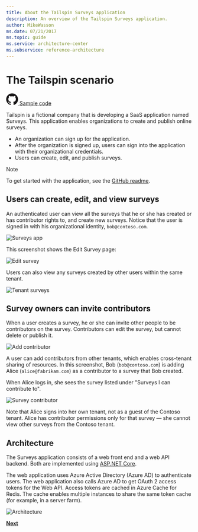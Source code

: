 ```yaml
---
title: About the Tailspin Surveys application
description: An overview of the Tailspin Surveys application.
author: MikeWasson
ms.date: 07/21/2017
ms.topic: guide
ms.service: architecture-center
ms.subservice: reference-architecture
---
```


# The Tailspin scenario

[![GitHub](../_images/github.png) Sample code][sample application]

Tailspin is a fictional company that is developing a SaaS application named Surveys. This application enables organizations to create and publish online surveys.

* An organization can sign up for the application.
* After the organization is signed up, users can sign into the application with their organizational credentials.
* Users can create, edit, and publish surveys.

> [!NOTE]
> To get started with the application, see the [GitHub readme](https://github.com/mspnp/multitenant-saas-guidance/blob/master/get-started.md).

## Users can create, edit, and view surveys

An authenticated user can view all the surveys that he or she has created or has contributor rights to, and create new surveys. Notice that the user is signed in with his organizational identity, `bob@contoso.com`.

![Surveys app](./images/surveys-screenshot.png)

This screenshot shows the Edit Survey page:

![Edit survey](./images/edit-survey.png)

Users can also view any surveys created by other users within the same tenant.

![Tenant surveys](./images/tenant-surveys.png)

## Survey owners can invite contributors

When a user creates a survey, he or she can invite other people to be contributors on the survey. Contributors can edit the survey, but cannot delete or publish it.

![Add contributor](./images/add-contributor.png)

A user can add contributors from other tenants, which enables cross-tenant sharing of resources. In this screenshot, Bob (`bob@contoso.com`) is adding Alice (`alice@fabrikam.com`) as a contributor to a survey that Bob created.

When Alice logs in, she sees the survey listed under "Surveys I can contribute to".

![Survey contributor](./images/contributor.png)

Note that Alice signs into her own tenant, not as a guest of the Contoso tenant. Alice has contributor permissions only for that survey &mdash; she cannot view other surveys from the Contoso tenant.

## Architecture

The Surveys application consists of a web front end and a web API backend. Both are implemented using [ASP.NET Core].

The web application uses Azure Active Directory (Azure AD) to authenticate users. The web application also calls Azure AD to get OAuth 2 access tokens for the Web API. Access tokens are cached in Azure Cache for Redis. The cache enables multiple instances to share the same token cache (for example, in a server farm).

![Architecture](./images/architecture.png)

[**Next**][authentication]

<!-- links -->

[authentication]: authenticate.md

[ASP.NET Core]: /aspnet/core
[sample application]: https://github.com/mspnp/multitenant-saas-guidance
